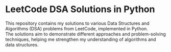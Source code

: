 # LeetCode DSA Solutions in Python

This repository contains my solutions to various Data Structures and Algorithms (DSA) problems from LeetCode, implemented in Python.  
The solutions aim to demonstrate different approaches and problem-solving techniques, helping me strengthen my understanding of algorithms and data structures.  